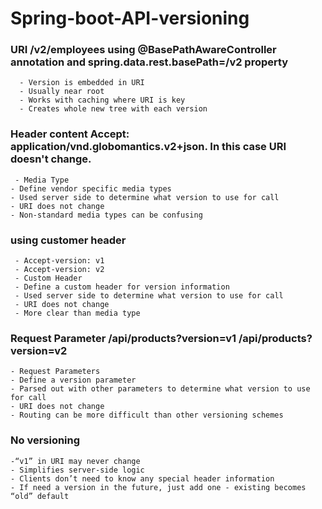 # Spring-boot-API-versioning
### URI /v2/employees using @BasePathAwareController annotation and spring.data.rest.basePath=/v2 property
      - Version is embedded in URI
      - Usually near root
      - Works with caching where URI is key
      - Creates whole new tree with each version
### Header content Accept: application/vnd.globomantics.v2+json. In this case URI doesn't change.
     - Media Type
    - Define vendor specific media types
    - Used server side to determine what version to use for call
    - URI does not change
    - Non-standard media types can be confusing
### using customer header 
     - Accept-version: v1
     - Accept-version: v2
     - Custom Header
     - Define a custom header for version information
     - Used server side to determine what version to use for call
     - URI does not change
     - More clear than media type
###  Request Parameter /api/products?version=v1 /api/products?version=v2
    - Request Parameters
    - Define a version parameter
    - Parsed out with other parameters to determine what version to use for call
    - URI does not change
    - Routing can be more difficult than other versioning schemes
###  No versioning 
    -“v1” in URI may never change
    - Simplifies server-side logic
    - Clients don’t need to know any special header information
    - If need a version in the future, just add one - existing becomes “old” default
